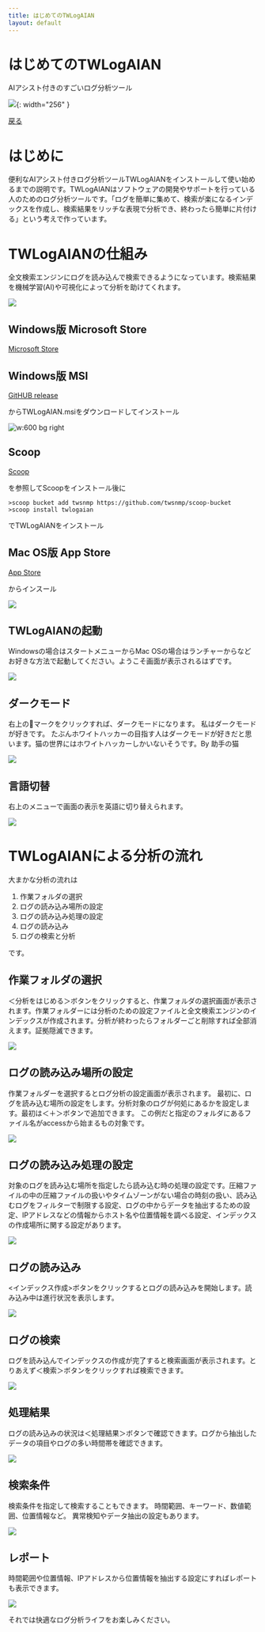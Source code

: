 ```yaml
---
title: はじめてのTWLogAIAN
layout: default
---
```


# はじめてのTWLogAIAN

AIアシスト付きのすごいログ分析ツール

![](./images/appicon.png){: width="256" }


[戻る](./index.html)


# はじめに

便利なAIアシスト付きログ分析ツールTWLogAIANをインストールして使い始めるまでの説明です。TWLogAIANはソフトウェアの開発やサポートを行っている人のためのログ分析ツールです。「ログを簡単に集めて、検索が楽になるインデックスを作成し、検索結果をリッチな表現で分析でき、終わったら簡単に片付ける」という考えで作っています。


# TWLogAIANの仕組み

全文検索エンジンにログを読み込んで検索できるようになっています。検索結果を機械学習(AI)や可視化によって分析を助けてくれます。

![](./images/2022-05-19_04-08-41.png)



## Windows版 Microsoft Store

[Microsoft Store](https://ms-windows-store//pdp/?productid=9P8TQLG999Z3)



## Windows版 MSI

[GitHUB release](https://github.com/twsnmp/TWLogAIAN/releases)

からTWLogAIAN.msiをダウンロードしてインストール

![w:600 bg right](./images/2022-05-19_04-26-38.png)


## Scoop

[Scoop](https://scoop.sh/)

を参照してScoopをインストール後に


```
>scoop bucket add twsnmp https://github.com/twsnmp/scoop-bucket
>scoop install twlogaian
```
でTWLogAIANをインストール


## Mac OS版 App Store

[App Store](https://apps.apple.com/app/twlogaian/id1664596440)

からインスール

![](./images//2023-01-21_15-51-47.png)


## TWLogAIANの起動

Windowsの場合はスタートメニューからMac OSの場合はランチャーからなどお好きな方法で起動してください。ようこそ画面が表示されるはずです。

![](./images/2023-01-21_15-56-31.png)


## ダークモード

右上の🌙マークをクリックすれば、ダークモードになります。
私はダークモードが好きです。
たぶんホワイトハッカーの目指す人はダークモードが好きだと思います。猫の世界にはホワイトハッカーしかいないそうです。By 助手の猫

![](./images/2023-01-21_15-57-05.png)


## 言語切替
右上のメニューで画面の表示を英語に切り替えられます。

![](./images/2023-01-21_15-58-07.png)


# TWLogAIANによる分析の流れ
大まかな分析の流れは
 
1. 作業フォルダの選択
2. ログの読み込み場所の設定
3. ログの読み込み処理の設定
4. ログの読み込み
5. ログの検索と分析

です。


## 作業フォルダの選択

＜分析をはじめる＞ボタンをクリックすると、作業フォルダの選択画面が表示されます。作業フォルダーには分析のための設定ファイルと全文検索エンジンのインデックスが作成されます。分析が終わったらフォルダーごと削除すれば全部消えます。証拠隠滅できます。

![](./images/2022-05-19_04-42-41.png)


## ログの読み込み場所の設定

作業フォルダーを選択するとログ分析の設定画面が表示されます。
最初に、ログを読み込む場所の設定をします。分析対象のログが何処にあるかを設定します。最初は＜＋＞ボタンで追加できます。
この例だと指定のフォルダにあるファイル名がaccessから始まるもの対象です。

![](./images/2022-05-19_04-45-22.png)

## ログの読み込み処理の設定

対象のログを読み込む場所を指定したら読み込む時の処理の設定です。圧縮ファイルの中の圧縮ファイルの扱いやタイムゾーンがない場合の時刻の扱い、読み込むログをフィルターで制限する設定、ログの中からデータを抽出するための設定、IPアドレスなどの情報からホスト名や位置情報を調べる設定、インデックスの作成場所に関する設定があります。

![](./images/2023-01-21_16-05-19.png)


## ログの読み込み

<インデックス作成>ボタンをクリックするとログの読み込みを開始します。読み込み中は進行状況を表示します。

![](./images/2023-01-21_16-37-31.png)


## ログの検索

ログを読み込んでインデックスの作成が完了すると検索画面が表示されます。とりあえず＜検索＞ボタンをクリックすれば検索できます。

![](./images/2023-01-21_16-39-35.png)


## 処理結果

ログの読み込みの状況は＜処理結果＞ボタンで確認できます。ログから抽出したデータの項目やログの多い時間帯を確認できます。

![](./images/2023-01-22_05-50-35.png)

## 検索条件

検索条件を指定して検索することもできます。
時間範囲、キーワード、数値範囲、位置情報など。
異常検知やデータ抽出の設定もあります。

![](./images/2023-01-21_16-42-25.png)

## レポート

時間範囲や位置情報、IPアドレスから位置情報を抽出する設定にすればレポートも表示できます。

![](./images/2023-01-21_17-45-57.png)


 
 それでは快適なログ分析ライフをお楽しみください。

